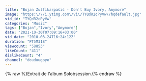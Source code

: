 ```yaml
---
title: "Bojan Zulfikarpašić - Don't Buy Ivory, Anymore"
image: "https:\/\/i.ytimg.com\/vi\/TYQdR2cPyVw\/hqdefault.jpg"
vid_id: "TYQdR2cPyVw"
categories: "Music"
tags: ["Bojan","Ivory","Anymore"]
date: "2021-10-30T07:09:16+03:00"
vid_date: "2010-03-24T16:24:12Z"
duration: "PT5M31S"
viewcount: "58853"
likeCount: "411"
dislikeCount: "4"
channel: "doudougoyo"
---
```

{% raw %}Extrait de l'album Solobsession.{% endraw %}
